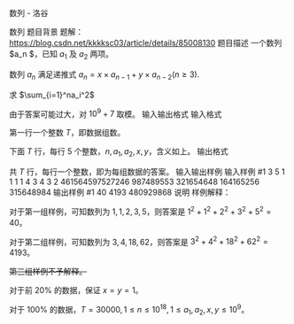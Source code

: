 



数列 - 洛谷














数列
题目背景
题解：https://blog.csdn.net/kkkksc03/article/details/85008130
题目描述
一个数列 $a_n $，已知 $a_1$ 及 $a_2$ 两项。

数列 $a_n$ 满足递推式 $a_n=x \times a_{n-1}+ y \times a_{n-2}(n≥3).$

求 $\sum_{i=1}^na_i^2$

由于答案可能过大，对 $10^9+7$ 取模。
输入输出格式
输入格式

第一行一个整数 $T$，即数据组数。

下面 $T$ 行，每行 $5$ 个整数，$n,a_1,a_2,x,y$，含义如上。
输出格式

共 $T$ 行，每行一个整数，即为每组数据的答案。
输入输出样例
输入样例 #1
3
5 1 1 1 1
4 3 4 3 2
461564597527246 987489553 321654648 164165256 315648984
输出样例 #1
40
4193
480929868
说明
样例解释：

对于第一组样例，可知数列为 $1,1,2,3,5$，则答案是 $1^2+1^2+2^2+3^2+5^2=40$。

对于第二组样例，可知数列为 $3,4,18,62$，则答案是 $3^2+4^2+18^2+62^2=4193$。

~~第三组样例不予解释。~~

对于前 $20\%$ 的数据，保证 $x=y=1$。

对于 $100\%$ 的数据，$T=30000,1\le n \le 10^{18},1\le a_1,a_2 ,x,y \le 10^9$。






